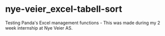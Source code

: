 # nye-veier_excel-tabell-sort
Testing Panda's Excel management functions - This was made during my 2 week internship at Nye Veier AS.

